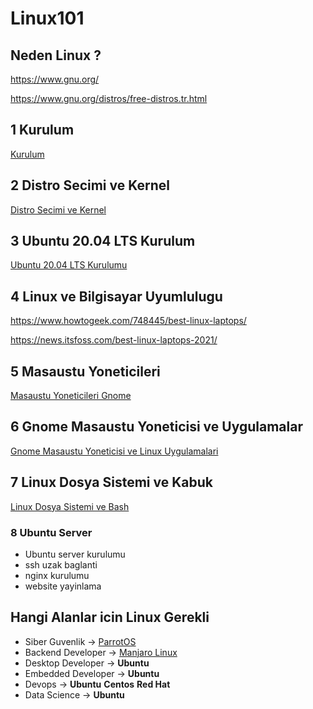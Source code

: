 # Linux101

## Neden Linux ?
https://www.gnu.org/

https://www.gnu.org/distros/free-distros.tr.html

## 1 Kurulum
[Kurulum](install.md)

## 2 Distro Secimi ve Kernel
[Distro Secimi ve Kernel](distroandkernel.md)

## 3 Ubuntu 20.04 LTS Kurulum
[Ubuntu 20.04 LTS Kurulumu](ubuntults.md)


## 4 Linux ve Bilgisayar Uyumlulugu
https://www.howtogeek.com/748445/best-linux-laptops/

https://news.itsfoss.com/best-linux-laptops-2021/

## 5 Masaustu Yoneticileri
[Masaustu Yoneticileri Gnome](windowmanager.md)

## 6 Gnome Masaustu Yoneticisi ve Uygulamalar
[Gnome Masaustu Yoneticisi ve Linux Uygulamalari](gnome.md)

## 7 Linux Dosya Sistemi ve Kabuk
[Linux Dosya Sistemi ve Bash](linux-bash.md)

### 8 Ubuntu Server
* Ubuntu server kurulumu
* ssh uzak baglanti
* nginx kurulumu
* website yayinlama

## Hangi Alanlar icin Linux Gerekli
* Siber Guvenlik -> [ParrotOS](https://www.parrotsec.org/)
* Backend Developer -> [Manjaro Linux](https://manjaro.org/)
* Desktop Developer -> **Ubuntu**
* Embedded Developer -> **Ubuntu**
* Devops -> **Ubuntu** **Centos** **Red Hat**
* Data Science -> **Ubuntu**
